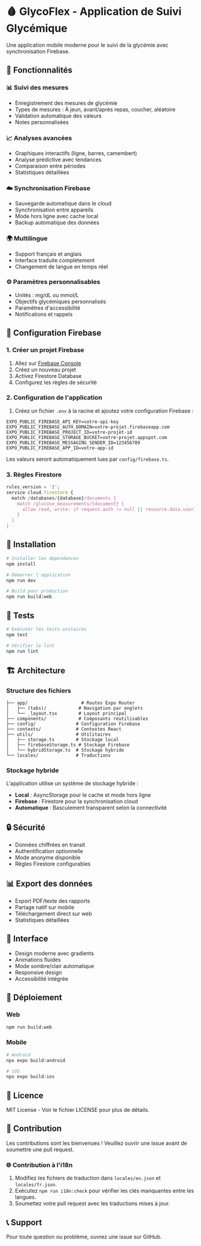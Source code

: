 # 🩸 GlycoFlex - Application de Suivi Glycémique

Une application mobile moderne pour le suivi de la glycémie avec synchronisation Firebase.

## 🚀 Fonctionnalités

### 📊 Suivi des mesures
- Enregistrement des mesures de glycémie
- Types de mesures : À jeun, avant/après repas, coucher, aléatoire
- Validation automatique des valeurs
- Notes personnalisées

### 📈 Analyses avancées
- Graphiques interactifs (ligne, barres, camembert)
- Analyse prédictive avec tendances
- Comparaison entre périodes
- Statistiques détaillées

### ☁️ Synchronisation Firebase
- Sauvegarde automatique dans le cloud
- Synchronisation entre appareils
- Mode hors ligne avec cache local
- Backup automatique des données

### 🌍 Multilingue
- Support français et anglais
- Interface traduite complètement
- Changement de langue en temps réel

### ⚙️ Paramètres personnalisables
- Unités : mg/dL ou mmol/L
- Objectifs glycémiques personnalisés
- Paramètres d'accessibilité
- Notifications et rappels

## 🔧 Configuration Firebase

### 1. Créer un projet Firebase
1. Allez sur [Firebase Console](https://console.firebase.google.com/)
2. Créez un nouveau projet
3. Activez Firestore Database
4. Configurez les règles de sécurité

### 2. Configuration de l'application
1. Créez un fichier `.env` à la racine et ajoutez votre configuration Firebase :

```
EXPO_PUBLIC_FIREBASE_API_KEY=votre-api-key
EXPO_PUBLIC_FIREBASE_AUTH_DOMAIN=votre-projet.firebaseapp.com
EXPO_PUBLIC_FIREBASE_PROJECT_ID=votre-projet-id
EXPO_PUBLIC_FIREBASE_STORAGE_BUCKET=votre-projet.appspot.com
EXPO_PUBLIC_FIREBASE_MESSAGING_SENDER_ID=123456789
EXPO_PUBLIC_FIREBASE_APP_ID=votre-app-id
```

Les valeurs seront automatiquement lues par `config/firebase.ts`.

### 3. Règles Firestore
```javascript
rules_version = '2';
service cloud.firestore {
  match /databases/{database}/documents {
    match /glucose_measurements/{document} {
      allow read, write: if request.auth != null || resource.data.userId == 'anonymous';
    }
  }
}
```

## 📱 Installation

```bash
# Installer les dépendances
npm install

# Démarrer l'application
npm run dev

# Build pour production
npm run build:web
```

## 🧪 Tests

```bash
# Exécuter les tests unitaires
npm test

# Vérifier le lint
npm run lint
```

## 🏗️ Architecture

### Structure des fichiers
```
├── app/                    # Routes Expo Router
│   ├── (tabs)/            # Navigation par onglets
│   └── _layout.tsx        # Layout principal
├── components/            # Composants réutilisables
├── config/               # Configuration Firebase
├── contexts/             # Contextes React
├── utils/                # Utilitaires
│   ├── storage.ts        # Stockage local
│   ├── firebaseStorage.ts # Stockage Firebase
│   └── hybridStorage.ts  # Stockage hybride
└── locales/              # Traductions
```

### Stockage hybride
L'application utilise un système de stockage hybride :
- **Local** : AsyncStorage pour le cache et mode hors ligne
- **Firebase** : Firestore pour la synchronisation cloud
- **Automatique** : Basculement transparent selon la connectivité

## 🔒 Sécurité

- Données chiffrées en transit
- Authentification optionnelle
- Mode anonyme disponible
- Règles Firestore configurables

## 📊 Export des données

- Export PDF/texte des rapports
- Partage natif sur mobile
- Téléchargement direct sur web
- Statistiques détaillées

## 🎨 Interface

- Design moderne avec gradients
- Animations fluides
- Mode sombre/clair automatique
- Responsive design
- Accessibilité intégrée

## 🚀 Déploiement

### Web
```bash
npm run build:web
```

### Mobile
```bash
# Android
npx expo build:android

# iOS
npx expo build:ios
```

## 📝 Licence

MIT License - Voir le fichier LICENSE pour plus de détails.

## 🤝 Contribution

Les contributions sont les bienvenues ! Veuillez ouvrir une issue avant de soumettre une pull request.

### 🌐 Contribution à l'i18n

1. Modifiez les fichiers de traduction dans `locales/en.json` et `locales/fr.json`.
2. Exécutez `npm run i18n:check` pour vérifier les clés manquantes entre les langues.
3. Soumettez votre pull request avec les traductions mises à jour.

## 📞 Support

Pour toute question ou problème, ouvrez une issue sur GitHub.
